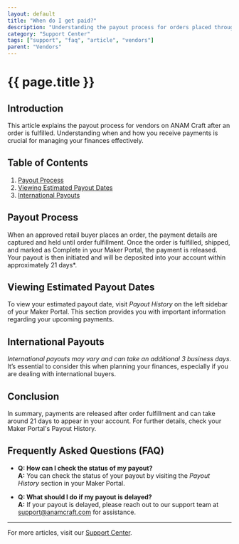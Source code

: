 ```yaml
---
layout: default
title: "When do I get paid?"
description: "Understanding the payout process for orders placed through the Maker Portal."
category: "Support Center"
tags: ["support", "faq", "article", "vendors"]
parent: "Vendors"
---
```


# {{ page.title }}

## Introduction

This article explains the payout process for vendors on ANAM Craft after an order is fulfilled. Understanding when and how you receive payments is crucial for managing your finances effectively.

## Table of Contents
1. [Payout Process](#payout-process)
2. [Viewing Estimated Payout Dates](#viewing-estimated-payout-dates)
3. [International Payouts](#international-payouts)

## Payout Process

When an approved retail buyer places an order, the payment details are captured and held until order fulfillment. Once the order is fulfilled, shipped, and marked as Complete in your Maker Portal, the payment is released. Your payout is then initiated and will be deposited into your account within approximately 21 days*.

## Viewing Estimated Payout Dates

To view your estimated payout date, visit *Payout History* on the left sidebar of your Maker Portal. This section provides you with important information regarding your upcoming payments.

## International Payouts

*International payouts may vary and can take an additional 3 business days.* It’s essential to consider this when planning your finances, especially if you are dealing with international buyers.

## Conclusion

In summary, payments are released after order fulfillment and can take around 21 days to appear in your account. For further details, check your Maker Portal's Payout History.

## Frequently Asked Questions (FAQ)

- **Q: How can I check the status of my payout?**  
  **A:** You can check the status of your payout by visiting the *Payout History* section in your Maker Portal.

- **Q: What should I do if my payout is delayed?**  
  **A:** If your payout is delayed, please reach out to our support team at [support@anamcraft.com](mailto:support@anamcraft.com) for assistance.

---

For more articles, visit our [Support Center](https://support.anamcraft.com).